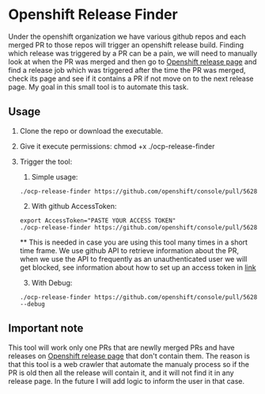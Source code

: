 # Openshift Release Finder

Under the openshift organization we have various github repos and each merged PR to those repos will trigger an openshift release build. Finding which release was triggered by a PR can be a pain, we will need to manually look at when the PR was merged and then go to [Openshift release page](openshift-release.svc.ci.openshift.org) and find a release job which was triggered after the time the PR was merged, check its page and see if it contains a PR if not move on to the next release page. My goal in this small tool is to automate this task.

## Usage

1. Clone the repo or download the executable.
2. Give it execute permissions: chmod +x ./ocp-release-finder
3. Trigger the tool:
   1. Simple usage:

   ```base
   ./ocp-release-finder https://github.com/openshift/console/pull/5628
   ```

   2. With github AccessToken:
   ```base
   export AccessToken="PASTE YOUR ACCESS TOKEN"
   ./ocp-release-finder https://github.com/openshift/console/pull/5628
   ```
   ** This is needed in case you are using this tool many times in a short time frame. We use github API to retrieve information about the PR, when we use the API to frequently as an unauthenticated user we will get blocked, see information about how to set up an access token in [link](https://help.github.com/en/github/authenticating-to-github/creating-a-personal-access-token-for-the-command-line)

   3. With Debug:

   ```base
   ./ocp-release-finder https://github.com/openshift/console/pull/5628 --debug
   ```
 
## Important note

This tool will work only one PRs that are newlly merged PRs and have releases on [Openshift release page](openshift-release.svc.ci.openshift.org) that don't contain them.
The reason is that this tool is a web crawler that automate the manualy process so if the PR is old then all the release will contain it, and it will not find it in any release page.
In the future I will add logic to inform the user in that case.
